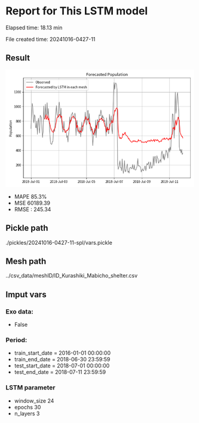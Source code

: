 
# Report for This LSTM model 
Elapsed time: 18.13 min

File created time: 20241016-0427-11

## Result 
<img src="20241016-0427-11.png" width='600'/>

- MAPE	85.3%
- MSE 	60189.39
- RMSE : 245.34

## Pickle path
./pickles/20241016-0427-11-spl/vars.pickle

## Mesh path
../csv_data/meshID/ID_Kurashiki_Mabicho_shelter.csv

## Imput vars

### Exo data:
- False

### Period:
- train_start_date    = 2016-01-01 00:00:00
- train_end_date      = 2018-06-30 23:59:59
- test_start_date     = 2018-07-01 00:00:00  
- test_end_date       = 2018-07-11 23:59:59

### LSTM parameter
- window_size	24
- epochs	30
- n_layers	3


